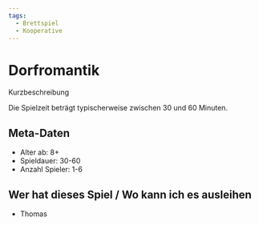 ```yaml
---
tags:
  - Brettspiel
  - Kooperative
---
```


<script type="application/ld+json">
{
    "@context": "https://schema.org",
    "@type": "Game",
    "name": "Dorfromantik",
    "description": "Die Spielzeit beträgt typischerweise zwischen 30 und 60 Minuten."
    "typicalAgeRange": "8+",
    "timeRequired": "PT45M",
    "numberOfPlayers":{
        "@type":"QuantitativeValue",
        "minValue":"1",
        "maxValue":"6"
    },
    "copyrightHolder":"Pegasus Spiele"
}
</script>

# Dorfromantik

Kurzbeschreibung

Die Spielzeit beträgt typischerweise zwischen 30 und 60 Minuten.

## Meta-Daten

* Alter ab: 8+
* Spieldauer: 30-60
* Anzahl Spieler: 1-6

## Wer hat dieses Spiel / Wo kann ich es ausleihen

* Thomas